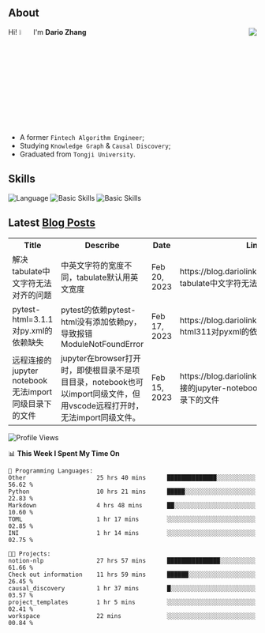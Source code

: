 ## About

<img align="right" src="https://github-readme-stats.vercel.app/api?username=dario-github&show_icons=true&bg_color=00000000&hide_title=true&hide_border=true&include_all_commits=true&count_private=true&theme=transparent" />

Hi! <img src="https://media.giphy.com/media/hvRJCLFzcasrR4ia7z/giphy.gif" width="5%"> I'm **Dario Zhang**

- A former `Fintech Algorithm Engineer`;
- Studying `Knowledge Graph` & `Causal Discovery`;
- Graduated from `Tongji University`.

## Skills

![Language](https://skillicons.dev/icons?i=py,matlab,pytorch,latex,regex,mysql,sqlite)
![Basic Skills](https://skillicons.dev/icons?i=bash,git,linux,md)
![Basic Skills](https://skillicons.dev/icons?i=vim,vscode,jupyterlab)

## Latest [Blog Posts](https://blog.dariolink.vercel.app/)

<table>
  <tr><th>Title</th><th>Describe</th><th>Date</th><th>Link</th></tr>
  <!-- BLOG-POST-LIST:START --><tr><td>解决tabulate中文字符无法对齐的问题</td><td>中英文字符的宽度不同，tabulate默认用英文宽度</td><td>Feb 20, 2023</td><td>https://blog.dariolink.vercel.app/解决tabulate中文字符无法对齐的问题</td></tr><tr><td>pytest-html=3.1.1对py.xml的依赖缺失</td><td>pytest的依赖pytest-html没有添加依赖py，导致报错ModuleNotFoundError</td><td>Feb 17, 2023</td><td>https://blog.dariolink.vercel.app/pytest-html311对pyxml的依赖缺失</td></tr><tr><td>远程连接的jupyter notebook无法import同级目录下的文件</td><td>jupyter在browser打开时，即使根目录不是项目目录，notebook也可以import同级文件，但用vscode远程打开时，无法import同级文件。</td><td>Feb 15, 2023</td><td>https://blog.dariolink.vercel.app/远程连接的jupyter-notebook无法import同级目录下的文件</td></tr><!-- BLOG-POST-LIST:END -->
</table>

<!--START_SECTION:waka-->
![Profile Views](http://img.shields.io/badge/Profile%20Views-115-blue)

📊 **This Week I Spent My Time On** 

```text
💬 Programming Languages: 
Other                    25 hrs 40 mins      ██████████████░░░░░░░░░░░   56.62 % 
Python                   10 hrs 21 mins      █████░░░░░░░░░░░░░░░░░░░░   22.83 % 
Markdown                 4 hrs 48 mins       ██░░░░░░░░░░░░░░░░░░░░░░░   10.60 % 
TOML                     1 hr 17 mins        ░░░░░░░░░░░░░░░░░░░░░░░░░   02.85 % 
INI                      1 hr 14 mins        ░░░░░░░░░░░░░░░░░░░░░░░░░   02.75 % 

🐱‍💻 Projects: 
notion-nlp               27 hrs 57 mins      ███████████████░░░░░░░░░░   61.66 % 
Check out information    11 hrs 59 mins      ██████░░░░░░░░░░░░░░░░░░░   26.45 % 
causal_discovery         1 hr 37 mins        █░░░░░░░░░░░░░░░░░░░░░░░░   03.57 % 
project_templates        1 hr 5 mins         ░░░░░░░░░░░░░░░░░░░░░░░░░   02.41 % 
workspace                22 mins             ░░░░░░░░░░░░░░░░░░░░░░░░░   00.84 % 

```


<!--END_SECTION:waka-->
